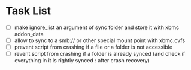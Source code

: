 Task List
=========

- [ ] make ignore_list an argument of sync folder and store it with xbmc addon_data
- [ ] allow to sync to a smb:// or other special mount point with xbmc.cvfs
- [ ] prevent script from crashing if a file or a folder is not accessible
- [ ] revent script from crashing if a folder is already synced (and check if everything in it is rightly synced : after crash recovery)
